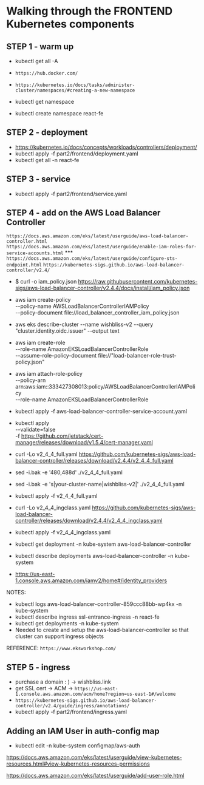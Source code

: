 # Walking through the FRONTEND Kubernetes components

## STEP 1 - warm up

- kubectl get all -A

- `https://hub.docker.com/`
- `https://kubernetes.io/docs/tasks/administer-cluster/namespaces/#creating-a-new-namespace`

- kubectl get namespace
- kubectl create namespace react-fe

## STEP 2 - deployment

- https://kubernetes.io/docs/concepts/workloads/controllers/deployment/
- kubectl apply -f part2/frontend/deployment.yaml
- kubectl get all -n react-fe

## STEP 3 - service

- kubectl apply -f part2/frontend/service.yaml

## STEP 4 - add on the AWS Load Balancer Controller

`https://docs.aws.amazon.com/eks/latest/userguide/aws-load-balancer-controller.html`
`https://docs.aws.amazon.com/eks/latest/userguide/enable-iam-roles-for-service-accounts.html` ***
`https://docs.aws.amazon.com/eks/latest/userguide/configure-sts-endpoint.html`
`https://kubernetes-sigs.github.io/aws-load-balancer-controller/v2.4/`

- $ curl -o iam_policy.json https://raw.githubusercontent.com/kubernetes-sigs/aws-load-balancer-controller/v2.4.4/docs/install/iam_policy.json
- aws iam create-policy \
    --policy-name AWSLoadBalancerControllerIAMPolicy \
    --policy-document file://load_balancer_controller_iam_policy.json
- aws eks describe-cluster --name wishbliss-v2 --query "cluster.identity.oidc.issuer" --output text
- aws iam create-role \
  --role-name AmazonEKSLoadBalancerControllerRole \
  --assume-role-policy-document file://"load-balancer-role-trust-policy.json"
- aws iam attach-role-policy \
  --policy-arn arn:aws:iam::333427308013:policy/AWSLoadBalancerControllerIAMPolicy \
  --role-name AmazonEKSLoadBalancerControllerRole
- kubectl apply -f aws-load-balancer-controller-service-account.yaml
- kubectl apply \
    --validate=false \
    -f https://github.com/jetstack/cert-manager/releases/download/v1.5.4/cert-manager.yaml
- curl -Lo v2_4_4_full.yaml https://github.com/kubernetes-sigs/aws-load-balancer-controller/releases/download/v2.4.4/v2_4_4_full.yaml
- sed -i.bak -e '480,488d' ./v2_4_4_full.yaml
- sed -i.bak -e 's|your-cluster-name|wishbliss-v2|' ./v2_4_4_full.yaml
- kubectl apply -f v2_4_4_full.yaml
- curl -Lo v2_4_4_ingclass.yaml https://github.com/kubernetes-sigs/aws-load-balancer-controller/releases/download/v2.4.4/v2_4_4_ingclass.yaml
- kubectl apply -f v2_4_4_ingclass.yaml
- kubectl get deployment -n kube-system aws-load-balancer-controller
- kubectl describe deployments aws-load-balancer-controller -n kube-system

- https://us-east-1.console.aws.amazon.com/iamv2/home#/identity_providers

NOTES:

- kubectl logs aws-load-balancer-controller-859ccc88bb-wp4kx -n kube-system
- kubectl describe ingress ssl-entrance-ingress -n react-fe
- kubectl get deployments -n kube-system
- Needed to create and setup the aws-load-balancer-controller so that cluster can support ingress objects

REFERENCE: `https://www.eksworkshop.com/`

## STEP 5 - ingress

- purchase a domain : ) -> wishbliss.link
- get SSL cert -> ACM -> `https://us-east-1.console.aws.amazon.com/acm/home?region=us-east-1#/welcome`
- `https://kubernetes-sigs.github.io/aws-load-balancer-controller/v2.4/guide/ingress/annotations/`
- kubectl apply -f part2/frontend/ingress.yaml




## Adding an IAM User in auth-config map

- kubectl edit -n kube-system configmap/aws-auth

https://docs.aws.amazon.com/eks/latest/userguide/view-kubernetes-resources.html#view-kubernetes-resources-permissions

https://docs.aws.amazon.com/eks/latest/userguide/add-user-role.html